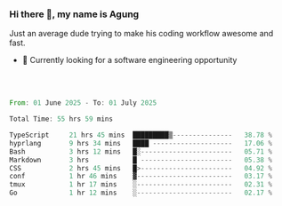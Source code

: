 ### Hi there 👋, my name is Agung
Just an average dude trying to make his coding workflow awesome and fast.

<!--
**agungfir98/agungfir98** is a ✨ _special_ ✨ repository because its `README.md` (this file) appears on your GitHub profile.
-->

- 🔭 Currently looking for a software engineering opportunity
<br/>
<br/>
<!--START_SECTION:waka-->

```rust
From: 01 June 2025 - To: 01 July 2025

Total Time: 55 hrs 59 mins

TypeScript     21 hrs 45 mins  █████████▒---------------   38.78 %
hyprlang       9 hrs 34 mins   ████ --------------------   17.06 %
Bash           3 hrs 12 mins   █░-----------------------   05.71 %
Markdown       3 hrs           █ -----------------------   05.38 %
CSS            2 hrs 45 mins   █>-----------------------   04.92 %
conf           1 hr 46 mins    ▓------------------------   03.17 %
tmux           1 hr 17 mins    ░------------------------   02.31 %
Go             1 hr 12 mins    ░------------------------   02.17 %
```

<!--END_SECTION:waka-->
